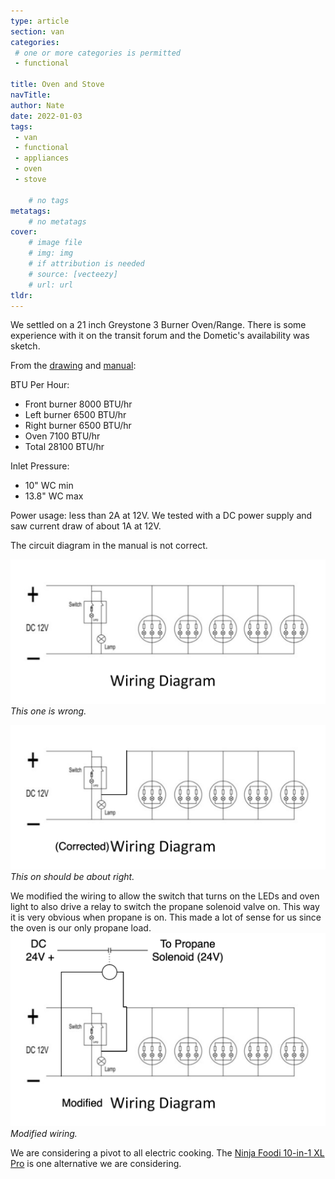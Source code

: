 ```yaml
---
type: article
section: van
categories: 
 # one or more categories is permitted
 - functional

title: Oven and Stove
navTitle: 
author: Nate
date: 2022-01-03
tags:
 - van
 - functional
 - appliances
 - oven
 - stove

	# no tags
metatags:
	# no metatags
cover: 
	# image file
	# img: img
	# if attribution is needed
	# source: [vecteezy]
	# url: url
tldr:
---
```


We settled on a 21 inch Greystone 3 Burner Oven/Range.  There is some experience with it on the transit forum and the Dometic's availability was sketch.

From the [drawing](greystone-drawing.pdf) and [manual](greystone-instruction-manual.pdf):

BTU Per Hour:
 * Front burner 8000 BTU/hr 
 * Left burner 6500 BTU/hr
 * Right burner 6500 BTU/hr
 * Oven 7100 BTU/hr
 * Total 28100 BTU/hr

Inlet Pressure: 
 * 10" WC min
 * 13.8" WC max

Power usage: less than 2A at 12V.  We tested with a DC power supply and saw current draw of about 1A at 12V.

The circuit diagram in the manual is not correct.

![incorrect circuit](incorrect-greystone.png)
_This one is wrong._

![correct circuit](corrected-greystone.png)
_This on should be about right._


We modified the wiring to allow the switch that turns on the LEDs and oven light to also drive a relay to switch the propane solenoid valve on.  This way it is very obvious when propane is on.  This made a lot of sense for us since the oven is our only propane load.
![modified circuit](modified-greystone.png)
_Modified wiring._


We are considering a pivot to all electric cooking.  The [Ninja Foodi 10-in-1 XL Pro](https://www.ninjakitchen.com/exclusive-offer/DT201B3/ninja-foodi-10-in-1-xl-pro-air-fry-oven-large-countertop-convection-oven/) is one alternative we are considering.

